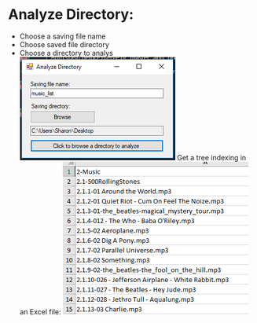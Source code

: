 # Analyze Directory:
- Choose a saving file name  
- Choose saved file directory  
- Choose a directory to analys  
![alt text](https://github.com/sharon-hadar-leverate/analyze_dir/blob/master/list_dir/%E2%80%8F%E2%80%8F1.PNG)
Get a tree indexing in an Excel file: 
![alt text](https://github.com/sharon-hadar-leverate/analyze_dir/blob/master/list_dir/2.PNG)
